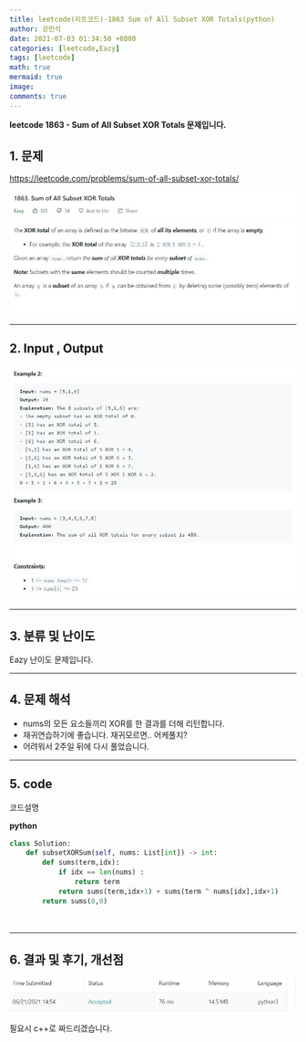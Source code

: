 ```yaml
---
title: leetcode(리트코드)-1863 Sum of All Subset XOR Totals(python)
author: 강민석
date: 2021-07-03 01:34:50 +0800
categories: [leetcode,Eazy]
tags: [leetcode]
math: true
mermaid: true
image: 
comments: true
---
```


**leetcode 1863 - Sum of All Subset XOR Totals  문제입니다.**

## 1. 문제
<https://leetcode.com/problems/sum-of-all-subset-xor-totals/> 

![](/assets/img/sample/leetcode/1863/Problem.JPG)

-----  

## 2. Input , Output

![](/assets/img/sample/leetcode/1863/input.JPG)  


-----  

## 3. 분류 및 난이도

Eazy 난이도 문제입니다.  


-----  

## 4. 문제 해석

- nums의 모든 요소들끼리 XOR를 한 결과를 더해 리턴합니다.
- 재귀연습하기에 좋습니다. 재귀모르면.. 어케풀지?
- 어려워서 2주일 뒤에 다시 풀었습니다.

-----  

## 5. code  

코드설명

**python**

```python
class Solution:
    def subsetXORSum(self, nums: List[int]) -> int:
        def sums(term,idx):
            if idx == len(nums) : 
                return term
            return sums(term,idx+1) + sums(term ^ nums[idx],idx+1)
        return sums(0,0)
        
            
```

-----

## 6. 결과 및 후기, 개선점



![](/assets/img/sample/leetcode/1863/result.JPG)  

필요시 c++로 짜드리겠습니다.



